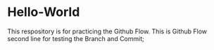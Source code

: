 # Hello-World
This respository is for practicing the Github Flow.
This is Github Flow second line for testing the Branch and Commit;
